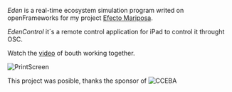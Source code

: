 _Eden_ is a real-time ecosystem simulation program writed on openFrameworks for my project [Efecto Mariposa](http://patriciogonzalezvivo.com/butterfly.html "Efecto Mariposa").

_EdenControl_ it´s a remote control application for iPad to control it throught OSC.

Watch the [video](http://vimeo.com/31940579) of bouth working together.

![PrintScreen](http://lamola.com.ar/Imagenes_Trabajos/app/02-ipad.jpg)

This project was posible, thanks the sponsor of ![CCEBA](http://patriciogonzalezvivo.com/cceba.png)
